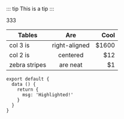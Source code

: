 ::: tip
This is a tip
:::

<demo/>
333

| Tables        | Are           | Cool  |
| ------------- |:-------------:| -----:|
| col 3 is      | right-aligned | $1600 |
| col 2 is      | centered      |   $12 |
| zebra stripes | are neat      |    $1 |

``` js{2}
export default {
  data () {
    return {
      msg: 'Highlighted!'
    }
  }
}
```


